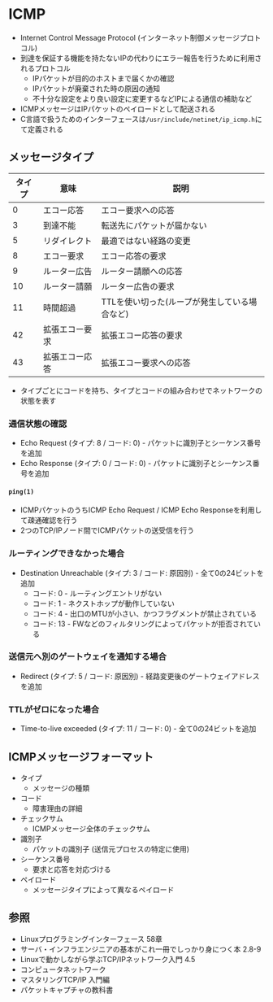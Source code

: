 # ICMP
- Internet Control Message Protocol (インターネット制御メッセージプロトコル)
- 到達を保証する機能を持たないIPの代わりにエラー報告を行うために利用されるプロトコル
  - IPパケットが目的のホストまで届くかの確認
  - IPパケットが廃棄された時の原因の通知
  - 不十分な設定をより良い設定に変更するなどIPによる通信の補助など
- ICMPメッセージはIPパケットのペイロードとして配送される
- C言語で扱うためのインターフェースは`/usr/include/netinet/ip_icmp.h`にて定義される

## メッセージタイプ

| タイプ | 意味           | 説明                                          |
| -      | -              | -                                             |
| 0      | エコー応答     | エコー要求への応答                            |
| 3      | 到達不能       | 転送先にパケットが届かない                    |
| 5      | リダイレクト   | 最適ではない経路の変更                        |
| 8      | エコー要求     | エコー応答の要求                              |
| 9      | ルーター広告   | ルーター請願への応答                          |
| 10     | ルーター請願   | ルーター広告の要求                            |
| 11     | 時間超過       | TTLを使い切った(ループが発生している場合など) |
| 42     | 拡張エコー要求 | 拡張エコー応答の要求                          |
| 43     | 拡張エコー応答 | 拡張エコー要求への応答                        |

- タイプごとにコードを持ち、タイプとコードの組み合わせでネットワークの状態を表す

### 通信状態の確認
- Echo Request (タイプ: 8 / コード: 0) - パケットに識別子とシーケンス番号を追加
- Echo Response (タイプ: 0 / コード: 0) - パケットに識別子とシーケンス番号を追加

#### `ping(1)`
- ICMPパケットのうちICMP Echo Request / ICMP Echo Responseを利用して疎通確認を行う
- 2つのTCP/IPノード間でICMPパケットの送受信を行う

### ルーティングできなかった場合
- Destination Unreachable (タイプ: 3 / コード: 原因別) - 全て0の24ビットを追加
  - コード: 0 - ルーティングエントリがない
  - コード: 1 - ネクストホップが動作していない
  - コード: 4 - 出口のMTUが小さい、かつフラグメントが禁止されている
  - コード: 13 - FWなどのフィルタリングによってパケットが拒否されている

### 送信元へ別のゲートウェイを通知する場合
- Redirect (タイプ: 5 / コード: 原因別) - 経路変更後のゲートウェイアドレスを追加

### TTLがゼロになった場合
- Time-to-live exceeded (タイプ: 11 / コード: 0) - 全て0の24ビットを追加

## ICMPメッセージフォーマット
- タイプ
  - メッセージの種類
- コード
  - 障害理由の詳細
- チェックサム
  - ICMPメッセージ全体のチェックサム
- 識別子
  - パケットの識別子 (送信元プロセスの特定に使用)
- シーケンス番号
  - 要求と応答を対応づける
- ペイロード
  - メッセージタイプによって異なるペイロード

## 参照
- Linuxプログラミングインターフェース 58章
- サーバ・インフラエンジニアの基本がこれ一冊でしっかり身につく本 2.8-9
- Linuxで動かしながら学ぶTCP/IPネットワーク入門 4.5
- コンピュータネットワーク
- マスタリングTCP/IP 入門編
- パケットキャプチャの教科書
